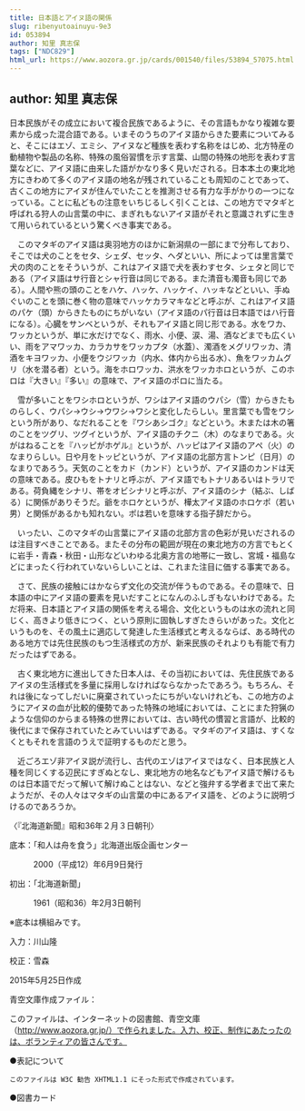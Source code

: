 ```yaml
---
title: 日本語とアイヌ語の関係
slug: ribenyutoainuyu-9e3
id: 053894
author: 知里 真志保
tags: ["NDC829"]
html_url: https://www.aozora.gr.jp/cards/001540/files/53894_57075.html
---
```


## author: 知里 真志保

日本民族がその成立において複合民族であるように、その言語もかなり複雑な要素から成った混合語である。いまそのうちのアイヌ語からきた要素についてみると、そこにはエゾ、エミシ、アイヌなど種族を表わす名称をはじめ、北方特産の動植物や製品の名称、特殊の風俗習慣を示す言葉、山間の特殊の地形を表わす言葉などに、アイヌ語に由来した語がかなり多く見いだされる。日本本土の東北地方にきわめて多くのアイヌ語の地名が残されていることも周知のことであって、古くこの地方にアイヌが住んでいたことを推測させる有力な手がかりの一つになっている。ことに私どもの注意をいちじるしく引くことは、この地方でマタギと呼ばれる狩人の山言葉の中に、まぎれもないアイヌ語がそれと意識されずに生きて用いられているという驚くべき事実である。

　このマタギのアイヌ語は奥羽地方のほかに新潟県の一部にまで分布しており、そこでは犬のことをセタ、シェダ、セッタ、ヘダといい、所によっては里言葉で犬の肉のことをそういうが、これはアイヌ語で犬を表わすセタ、シェタと同じである（アイヌ語はサ行音とシャ行音は同じである。また清音も濁音も同じである）。人間や熊の頭のことをハケ、ハッケ、ハッケイ、ハッキなどといい、手ぬぐいのことを頭に巻く物の意味でハッケカラマキなどと呼ぶが、これはアイヌ語のパケ（頭）からきたものにちがいない（アイヌ語のパ行音は日本語ではハ行音になる）。心臓をサンベというが、それもアイヌ語と同じ形である。水をワカ、ワッカというが、単に水だけでなく、雨水、小便、涙、湯、酒などまでも広くいい、雨をアマワッカ、カラカサをワッカプタ（水蓋）、濁酒をメグリワッカ、清酒をキヨワッカ、小便をウジワッカ（内水、体内から出る水）、魚をワッカムグリ（水を潜る者）という。海をホロワッカ、洪水をワッカホロというが、このホロは『大きい』『多い』の意味で、アイヌ語のポロに当たる。

　雪が多いことをワシホロというが、ワシはアイヌ語のウパシ（雪）からきたものらしく、ウパシ→ウシ→ウワシ→ワシと変化したらしい。里言葉でも雪をワシという所があり、なだれることを『ワシあシゴク』などという。木または木の箸のことをツグリ、ツグイというが、アイヌ語のチクニ（木）のなまりである。火がはねることを『ハッピがホゲル』というが、ハッピはアイヌ語のアペ（火）のなまりらしい。日や月をトッピというが、アイヌ語の北部方言トンピ（日月）のなまりであろう。天気のことをカド（カンド）というが、アイヌ語のカンドは天の意味である。皮ひもをトナリと呼ぶが、アイヌ語でもトナリあるいはトラリである。荷負縄をシナリ、帯をオビシナリと呼ぶが、アイヌ語のシナ（結ぶ、しばる）に関係がありそうだ。爺をホロケというが、樺太アイヌ語のホロケポ（若い男）と関係があるかも知れない。ポは若いを意味する指子辞だから。

　いったい、このマタギの山言葉にアイヌ語の北部方言の色彩が見いだされるのは注目すべきことである。またその分布の範囲が現在の東北地方の方言でもとくに岩手・青森・秋田・山形などいわゆる北奥方言の地帯に一致し、宮城・福島などにまったく行われていないらしいことは、これまた注目に価する事実である。

　さて、民族の接触にはかならず文化の交流が伴うものである。その意味で、日本語の中にアイヌ語の要素を見いだすことになんのふしぎもないわけである。ただ将来、日本語とアイヌ語の関係を考える場合、文化というものは水の流れと同じく、高きより低きにつく、という原則に固執しすぎたきらいがあった。文化というものを、その風土に適応して発達した生活様式と考えるならば、ある時代のある地方では先住民族のもつ生活様式の方が、新来民族のそれよりも有能で有力だったはずである。

　古く東北地方に進出してきた日本人は、その当初においては、先住民族であるアイヌの生活様式を多量に採用しなければならなかったであろう。もちろん、それは後になってしだいに廃棄されていったにちがいないけれども、この地方のようにアイヌの血が比較的優勢であった特殊の地域においては、ことにまた狩猟のような信仰のからまる特殊の世界においては、古い時代の慣習と言語が、比較的後代にまで保存されていたとみていいはずである。マタギのアイヌ語は、すくなくともそれを言語のうえで証明するものだと思う。

　近ごろエゾ非アイヌ説が流行し、古代のエゾはアイヌではなく、日本民族と人種を同じくする辺民にすぎぬとなし、東北地方の地名などもアイヌ語で解けるものは日本語でだって解いて解けぬことはない、などと強弁する学者まで出て来たようだが、その人々はマタギの山言葉の中にあるアイヌ語を、どのように説明づけるのであろうか。

〈『北海道新聞』昭和36年２月３日朝刊〉













底本：「和人は舟を食う」北海道出版企画センター

　　　2000（平成12）年6月9日発行

初出：「北海道新聞」

　　　1961（昭和36）年2月3日朝刊

※底本は横組みです。

入力：川山隆

校正：雪森

2015年5月25日作成

青空文庫作成ファイル：

このファイルは、インターネットの図書館、青空文庫（http://www.aozora.gr.jp/）で作られました。入力、校正、制作にあたったのは、ボランティアの皆さんです。











●表記について


	このファイルは W3C 勧告 XHTML1.1 にそった形式で作成されています。







●図書カード